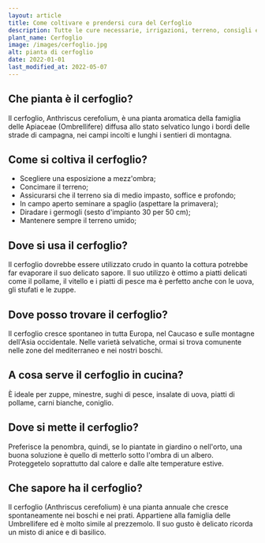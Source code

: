 ```yaml
---
layout: article
title: Come coltivare e prendersi cura del Cerfoglio
description: Tutte le cure necessarie, irrigazioni, terreno, consigli e molto altro sulla coltivazione del Cerfoglio
plant_name: Cerfoglio
image: /images/cerfoglio.jpg
alt: pianta di cerfoglio
date: 2022-01-01
last_modified_at: 2022-05-07
---
```


## Che pianta è il cerfoglio?

Il cerfoglio, Anthriscus cerefolium, è una pianta aromatica della famiglia delle Apiaceae (Ombrellifere) diffusa allo stato selvatico lungo i bordi delle strade di campagna, nei campi incolti e lunghi i sentieri di montagna.

## Come si coltiva il cerfoglio?

- Scegliere una esposizione a mezz'ombra;
- Concimare il terreno;
- Assicurarsi che il terreno sia di medio impasto, soffice e profondo;
- In campo aperto seminare a spaglio (aspettare la primavera);
- Diradare i germogli (sesto d'impianto 30 per 50 cm);
- Mantenere sempre il terreno umido;

## Dove si usa il cerfoglio?

Il cerfoglio dovrebbe essere utilizzato crudo in quanto la cottura potrebbe far evaporare il suo delicato sapore. Il suo utilizzo è ottimo a piatti delicati come il pollame, il vitello e i piatti di pesce ma è perfetto anche con le uova, gli stufati e le zuppe.

## Dove posso trovare il cerfoglio?

Il cerfoglio cresce spontaneo in tutta Europa, nel Caucaso e sulle montagne dell'Asia occidentale. Nelle varietà selvatiche, ormai si trova comunente nelle zone del mediterraneo e nei nostri boschi.

## A cosa serve il cerfoglio in cucina?

È ideale per zuppe, minestre, sughi di pesce, insalate di uova, piatti di pollame, carni bianche, coniglio.

## Dove si mette il cerfoglio?

 Preferisce la penombra, quindi, se lo piantate in giardino o nell'orto, una buona soluzione è quello di metterlo sotto l'ombra di un albero. Proteggetelo soprattutto dal calore e dalle alte temperature estive.

## Che sapore ha il cerfoglio?

Il cerfoglio (Anthriscus cerefolium) è una pianta annuale che cresce spontaneamente nei boschi e nei prati. Appartiene alla famiglia delle Umbrellifere ed è molto simile al prezzemolo. Il suo gusto è delicato ricorda un misto di anice e di basilico.


